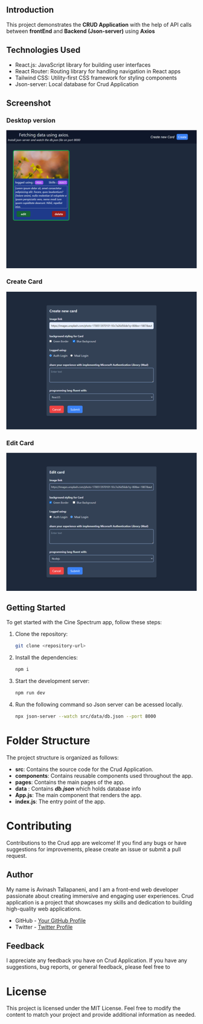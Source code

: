 ## Introduction

This project demonstrates the **CRUD Application** with the help of API calls between **frontEnd** and **Backend (Json-server)** using **Axios**

## Technologies Used

- React.js: JavaScript library for building user interfaces
- React Router: Routing library for handling navigation in React apps
- Tailwind CSS: Utility-first CSS framework for styling components
- Json-server: Local database for Crud Application

## Screenshot

### Desktop version

![](./mainpage.png)

### Create Card

![](./create.png)

### Edit Card

![](./edit.png)

## Getting Started

To get started with the Cine Spectrum app, follow these steps:

1. Clone the repository:

   ```bash
   git clone <repository-url>
   ```

2. Install the dependencies:

   ```bash
   npm i

   ```

3. Start the development server:

   ```bash
   npm run dev
   ```

4. Run the following command so Json server can be acessed locally.
   ```bash
   npx json-server --watch src/data/db.json --port 8000
   ```

# Folder Structure

The project structure is organized as follows:

- **src**: Contains the source code for the Crud Application.
- **components**: Contains reusable components used throughout the app.
- **pages**: Contains the main pages of the app.
- **data** : Contains ***db.json*** which holds database info 
- **App.js**: The main component that renders the app.
- **index.js**: The entry point of the app.

# Contributing

Contributions to the Crud app are welcome! If you find any bugs or have suggestions for improvements, please create an issue or submit a pull request.

## Author

My name is Avinash Tallapaneni, and I am a front-end web developer passionate about creating immersive and engaging user experiences. Crud application is a project that showcases my skills and dedication to building high-quality web applications.

- GitHub - [Your GitHub Profile](https://github.com/your-profile)
- Twitter - [Twitter Profile](https://twitter.com/TallapaneniAvi)

## Feedback

I appreciate any feedback you have on Crud Application. If you have any suggestions, bug reports, or general feedback, please feel free to

# License

This project is licensed under the MIT License.
Feel free to modify the content to match your project and provide additional information as needed.
